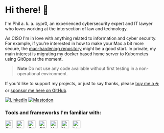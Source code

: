 # Hi there! 👋


I'm Phil a. k. a. cypr0, an experienced cybersecurity expert and IT lawyer who loves working at the intersection of law and technology.

As CISO I'm in love with anything related to information and cyber security. For example, if you're interested in how to make your Mac a bit more secure, the [mac-hardening repository](https://github.com/cypr0/mac-hardening) might be a good start. In private, my main interest is migrating my docker based home server to Kubernetes using GitOps at the moment.

> **Note**
> Do not use any code available without first testing in a non-operational environment.

If you'd like to support my projects, or just to say thanks, please [buy me a :coffee:](https://github.com/sponsors/cypr0?frequency=one-time)
or [sponsor me here on GitHub](https://github.com/sponsors/cypr0).

[![LinkedIn](https://img.shields.io/badge/-LinkedIn-006192?style=flat-square)](https://www.linkedin.com/in/cypr0)
[![Mastodon](https://img.shields.io/badge/-Mastodon-9cf?style=flat-square)](https://social.philipp-rosch.de/@phijoros)

### Tools and frameworks I'm familiar with:

<img height="25" alt="Docker" src="https://cdn.iconscout.com/icon/free/png-512/docker-11-1175228.png"> &nbsp;
<img height="25" alt="Flux" src="https://cncf-branding.netlify.app/img/projects/flux/icon/color/flux-icon-color.png"> &nbsp;
<img height="25" alt="Git" src="https://upload.wikimedia.org/wikipedia/commons/thumb/3/3f/Git_icon.svg/768px-Git_icon.svg.png"> &nbsp;
<img height="25" alt="GitHub" src="https://cdn-icons-png.flaticon.com/512/25/25231.png"> &nbsp;
<img height="25" alt="Helm" src="https://cncf-branding.netlify.app/img/projects/helm/icon/color/helm-icon-color.png"> &nbsp;
<img height="25" alt="Kubernetes" src="https://kubernetes.io/images/favicon.png"> &nbsp;
<img height="25" alt="Linux" src="https://upload.wikimedia.org/wikipedia/commons/thumb/f/f1/Icons8_flat_linux.svg/2000px-Icons8_flat_linux.svg.png"> &nbsp;
